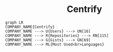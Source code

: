 <h1 align="center">Centrify</h1>

```mermaid
graph LR
COMPANY_NAME{Centrify}
COMPANY_NAME ---> U{Users} ---> UN[16]
COMPANY_NAME ---> R{Repositories} ---> RN[115]
COMPANY_NAME ---> G{Gists} ---> GN[69]
COMPANY_NAME ---> ML{Most Used<br>Languages}
```
